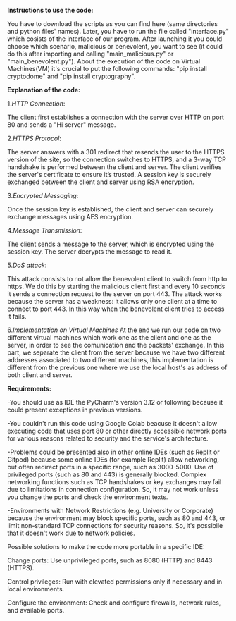 **Instructions to use the code:**

You have to download the scripts as you can find here (same directories and python files' names). Later, you have to run the file called "interface.py" which cosists of the interface of our program. After launching it you could choose which scenario, malicious or benevolent, you want to see (it could do this after importing and calling "main_malicious.py" or "main_benevolent.py").
About the execution of the code on Virtual Machines(VM) it's crucial to put the following commands: "pip install cryptodome" and "pip install cryptography".

**Explanation of the code:**

1._HTTP Connection_:

The client first establishes a connection with the server over HTTP on port 80 and sends a "Hi server" message.

2._HTTPS Protocol_:

The server answers with a 301 redirect that resends the user to the HTTPS version of the site, so the connection switches to HTTPS, and a 3-way TCP handshake is performed between the client and server. The client verifies the server's certificate to ensure it’s trusted. A session key is securely exchanged between the client and server using RSA encryption.

3._Encrypted Messaging_:

Once the session key is established, the client and server can securely exchange messages using AES encryption.

4._Message Transmission_:

The client sends a message to the server, which is encrypted using the session key. The server decrypts the message to read it.

5._DoS attack_:

This attack consists to not allow the benevolent client to switch from http to https. We do this by starting the malicious client first and every 10 seconds it sends a connection request to the server on port 443. The attack works because the server has a weakness: it allows only one client at a time to connect to port 443. In this way when the benevolent client tries to access it fails.

6._Implementation on Virtual Machines_
At the end we run our code on two different virtual machines which work one as the client and one as the server, in order to see the comunication and the packets' exchange. In this part, we separate the client from the server because we have two different addresses associated to two different machines, this implementation is different from the previous one where we use the local host's as address of both client and server.

**Requirements:**

-You should use as IDE the PyCharm's version 3.12 or following because it could present exceptions in previous versions. 

-You couldn't run this code using Google Colab beacuse it doesn't allow executing code that uses port 80 or other directly accessible network ports for various reasons related to security and the service's architecture. 

-Problems could be presented also in other online IDEs (such as Replit or Gitpod) because some online IDEs (for example Replit) allow networking, but often redirect ports in a specific range, such as 3000-5000. Use of privileged ports (such as 80 and 443) is generally blocked. Complex networking functions such as TCP handshakes or key exchanges may fail due to limitations in connection configuration. So, it may not work unless you change the ports and check the environment texts.

-Environments with Network Restrictions (e.g. University or Corporate) because the environment may block specific ports, such as 80 and 443, or limit non-standard TCP connections for security reasons. So, it's possibile that it doesn't work due to network policies.

Possible solutions to make the code more portable in a specific IDE:

Change ports: Use unprivileged ports, such as 8080 (HTTP) and 8443 (HTTPS).

Control privileges: Run with elevated permissions only if necessary and in local environments.

Configure the environment: Check and configure firewalls, network rules, and available ports.

